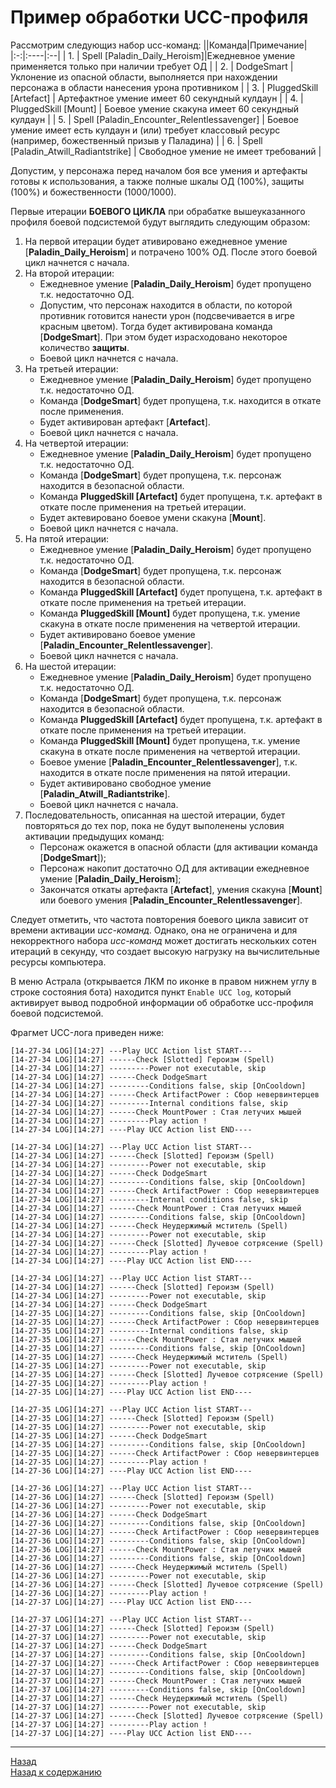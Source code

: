 # **Пример обработки UCC-профиля**

Рассмотрим следующиз набор ucc-команд:
||Команда|Примечание|
|:-:|:----|:--|
| 1. | Spell [Paladin_Daily_Heroism]|Ежедневное умение применяется только при наличии требует ОД |
| 2. | DodgeSmart | Уклонение из опасной области, выполняется при нахождении персонажа в области нанесения урона противником |
| 3. | PluggedSkill [Artefact] | Артефактное умение имеет 60 секундный кулдаун |
| 4. | PluggedSkill [Mount] | Боевое умение скакуна имеет 60 секундный кулдаун |
| 5. | Spell [Paladin_Encounter_Relentlessavenger] | Боевое умение имеет есть кулдаун и (или) требует классовый ресурс (например, божественный призыв у Паладина) |
| 6. | Spell [Paladin_Atwill_Radiantstrike] | Свободное умение не имеет требований |

Допустим, у персонажа перед началом боя все умения и артефакты готовы к использования, а также полные шкалы ОД (100%), защиты (100%) и божественности (1000/1000).

Первые итерации **БОЕВОГО ЦИКЛА** при обрабатке вышеуказанного профиля боевой подсистемой будут выглядить следующим образом:

1. На первой итерации будет ативировано ежедневное умение [**Paladin_Daily_Heroism**] и потрачено 100% ОД. После этого боевой цикл начнется с начала. 
2. На второй итерации:
   - Ежедневное умение [**Paladin_Daily_Heroism**] будет пропущено т.к. недостаточно ОД.  
   - Допустим, что персонаж находится в области, по которой противник готовится нанести урон (подсвечивается в игре красным цветом). Тогда будет активирована команда [**DodgeSmart**]. При этом будет израсходовано некоторое количество **защиты**.  
   <!-- - В противном случае будет активирован артефакт [**Artefact**].   -->
   - Боевой цикл начнется с начала.  
3. На третьей итерации:
   - Ежедневное умение [**Paladin_Daily_Heroism**] будет пропущено т.к. недостаточно ОД.  
   - Команда [**DodgeSmart**] будет пропущена, т.к. находится в откате после применения.  
   - Будет активирован артефакт [**Artefact**].  
   - Боевой цикл начнется с начала.  
4. На четвертой итерации:
   - Ежедневное умение [**Paladin_Daily_Heroism**] будет пропущено т.к. недостаточно ОД.  
   - Команда [**DodgeSmart**] будет пропущена, т.к. персонаж находится в безопасной области.  
   - Команда **PluggedSkill [Artefact]** будет пропущена, т.к. артефакт в откате после применения на третьей итерации.  
   - Будет актевировано боевое умени скакуна [**Mount**].
   - Боевой цикл начнется с начала.  
5. На пятой итерации:
   - Ежедневное умение [**Paladin_Daily_Heroism**] будет пропущено т.к. недостаточно ОД.  
   - Команда [**DodgeSmart**] будет пропущена, т.к. персонаж находится в безопасной области.  
   - Команда **PluggedSkill [Artefact]** будет пропущена, т.к. артефакт в откате после применения на третьей итерации.  
   - Команда  **PluggedSkill [Mount]** будет пропущена, т.к. умение скакуна в откате после применения на четвертой итерации.
   - Будет активировано боевое умение [**Paladin_Encounter_Relentlessavenger**].
   - Боевой цикл начнется с начала.  
6. На шестой итерации:
   - Ежедневное умение [**Paladin_Daily_Heroism**] будет пропущено т.к. недостаточно ОД.  
   - Команда [**DodgeSmart**] будет пропущена, т.к. персонаж находится в безопасной области.  
   - Команда **PluggedSkill [Artefact]** будет пропущена, т.к. артефакт в откате после применения на третьей итерации.  
   - Команда  **PluggedSkill [Mount]** будет пропущена, т.к. умение скакуна в откате после применения на четвертой итерации.
   - Боевое умение [**Paladin_Encounter_Relentlessavenger**], т.к. находится в откате после применения на пятой итерации.
   - Будет активировано свободное умение [**Paladin_Atwill_Radiantstrike**].
   - Боевой цикл начнется с начала.  
7. Последовательность, описанная на шестой итерации, будет повторяться до тех пор, пока не будут выполенены условия активации предыдущих команд:
   - Персонаж окажется в опасной области (для активации команда [**DodgeSmart**]);
   - Персонаж накопит достаточно ОД для активации ежедневное умение [**Paladin_Daily_Heroism**];  
   - Закончатся откаты артефакта [**Artefact**], умения скакуна [**Mount**] или боевого умения [**Paladin_Encounter_Relentlessavenger**].

Следует отметить, что частота повторения боевого цикла зависит от времени активации *ucc-команд*. Однако, она не ограничена и для некорректного набора *ucc-команд* может достигать нескольких сотен итераций в секунду, что создает высокую нагрузку на вычислительные ресурсы компьютера.

В меню Астрала (открывается ЛКМ по иконке в правом нижнем углу в строке состояния бота) находится пункт ``Enable UCC log``, который активирует вывод подробной информации об обработке ucc-профиля боевой подсистемой.  

Фрагмет UCC-лога приведен ниже:
```
[14-27-34 LOG][14:27] ---Play UCC Action list START---
[14-27-34 LOG][14:27] ------Check [Slotted] Героизм (Spell)
[14-27-34 LOG][14:27] ---------Power not executable, skip
[14-27-34 LOG][14:27] ------Check DodgeSmart
[14-27-34 LOG][14:27] ---------Conditions false, skip [OnCooldown]
[14-27-34 LOG][14:27] ------Check ArtifactPower : Сбор невервинтерцев
[14-27-34 LOG][14:27] ---------Internal conditions false, skip
[14-27-34 LOG][14:27] ------Check MountPower : Стая летучих мышей
[14-27-34 LOG][14:27] ---------Play action !
[14-27-34 LOG][14:27] ----Play UCC Action list END----

[14-27-34 LOG][14:27] ---Play UCC Action list START---
[14-27-34 LOG][14:27] ------Check [Slotted] Героизм (Spell)
[14-27-34 LOG][14:27] ---------Power not executable, skip
[14-27-34 LOG][14:27] ------Check DodgeSmart
[14-27-34 LOG][14:27] ---------Conditions false, skip [OnCooldown]
[14-27-34 LOG][14:27] ------Check ArtifactPower : Сбор невервинтерцев
[14-27-34 LOG][14:27] ---------Internal conditions false, skip
[14-27-34 LOG][14:27] ------Check MountPower : Стая летучих мышей
[14-27-34 LOG][14:27] ---------Conditions false, skip [OnCooldown]
[14-27-34 LOG][14:27] ------Check Неудержимый мститель (Spell)
[14-27-34 LOG][14:27] ---------Power not executable, skip
[14-27-34 LOG][14:27] ------Check [Slotted] Лучевое сотрясение (Spell)
[14-27-34 LOG][14:27] ---------Play action !
[14-27-34 LOG][14:27] ----Play UCC Action list END----

[14-27-34 LOG][14:27] ---Play UCC Action list START---
[14-27-34 LOG][14:27] ------Check [Slotted] Героизм (Spell)
[14-27-34 LOG][14:27] ---------Power not executable, skip
[14-27-34 LOG][14:27] ------Check DodgeSmart
[14-27-35 LOG][14:27] ---------Conditions false, skip [OnCooldown]
[14-27-35 LOG][14:27] ------Check ArtifactPower : Сбор невервинтерцев
[14-27-35 LOG][14:27] ---------Internal conditions false, skip
[14-27-35 LOG][14:27] ------Check MountPower : Стая летучих мышей
[14-27-35 LOG][14:27] ---------Conditions false, skip [OnCooldown]
[14-27-35 LOG][14:27] ------Check Неудержимый мститель (Spell)
[14-27-35 LOG][14:27] ---------Power not executable, skip
[14-27-35 LOG][14:27] ------Check [Slotted] Лучевое сотрясение (Spell)
[14-27-35 LOG][14:27] ---------Play action !
[14-27-35 LOG][14:27] ----Play UCC Action list END----

[14-27-35 LOG][14:27] ---Play UCC Action list START---
[14-27-35 LOG][14:27] ------Check [Slotted] Героизм (Spell)
[14-27-35 LOG][14:27] ---------Power not executable, skip
[14-27-35 LOG][14:27] ------Check DodgeSmart
[14-27-35 LOG][14:27] ---------Conditions false, skip [OnCooldown]
[14-27-35 LOG][14:27] ------Check ArtifactPower : Сбор невервинтерцев
[14-27-35 LOG][14:27] ---------Play action !
[14-27-36 LOG][14:27] ----Play UCC Action list END----

[14-27-36 LOG][14:27] ---Play UCC Action list START---
[14-27-36 LOG][14:27] ------Check [Slotted] Героизм (Spell)
[14-27-36 LOG][14:27] ---------Power not executable, skip
[14-27-36 LOG][14:27] ------Check DodgeSmart
[14-27-36 LOG][14:27] ---------Conditions false, skip [OnCooldown]
[14-27-36 LOG][14:27] ------Check ArtifactPower : Сбор невервинтерцев
[14-27-36 LOG][14:27] ---------Conditions false, skip [OnCooldown]
[14-27-36 LOG][14:27] ------Check MountPower : Стая летучих мышей
[14-27-36 LOG][14:27] ---------Conditions false, skip [OnCooldown]
[14-27-36 LOG][14:27] ------Check Неудержимый мститель (Spell)
[14-27-36 LOG][14:27] ---------Power not executable, skip
[14-27-36 LOG][14:27] ------Check [Slotted] Лучевое сотрясение (Spell)
[14-27-36 LOG][14:27] ---------Play action !
[14-27-37 LOG][14:27] ----Play UCC Action list END----

[14-27-37 LOG][14:27] ---Play UCC Action list START---
[14-27-37 LOG][14:27] ------Check [Slotted] Героизм (Spell)
[14-27-37 LOG][14:27] ---------Power not executable, skip
[14-27-37 LOG][14:27] ------Check DodgeSmart
[14-27-37 LOG][14:27] ---------Conditions false, skip [OnCooldown]
[14-27-37 LOG][14:27] ------Check ArtifactPower : Сбор невервинтерцев
[14-27-37 LOG][14:27] ---------Conditions false, skip [OnCooldown]
[14-27-37 LOG][14:27] ------Check MountPower : Стая летучих мышей
[14-27-37 LOG][14:27] ---------Conditions false, skip [OnCooldown]
[14-27-37 LOG][14:27] ------Check Неудержимый мститель (Spell)
[14-27-37 LOG][14:27] ---------Power not executable, skip
[14-27-37 LOG][14:27] ------Check [Slotted] Лучевое сотрясение (Spell)
[14-27-37 LOG][14:27] ---------Play action !
[14-27-37 LOG][14:27] ----Play UCC Action list END----
```

---

<a href="javascript:history.back()">Назад</a>  
[Назад к содержанию](../index.md)

